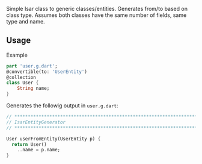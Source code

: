 <!-- 
This README describes the package. If you publish this package to pub.dev,
this README's contents appear on the landing page for your package.

For information about how to write a good package README, see the guide for
[writing package pages](https://dart.dev/guides/libraries/writing-package-pages). 

For general information about developing packages, see the Dart guide for
[creating packages](https://dart.dev/guides/libraries/create-library-packages)
and the Flutter guide for
[developing packages and plugins](https://flutter.dev/developing-packages). 
-->

Simple Isar class to generic classes/entities. Generates from/to based on class type. Assumes both classes have the same number of fields, same type and name.

## Usage

Example

```dart
part 'user.g.dart';
@convertible(to: 'UserEntity')
@collection
class User {
    String name;
}
```

Generates the followig output in `user.g.dart`:

```dart
// **************************************************************************
// IsarEntityGenerator
// **************************************************************************

User userFromEntity(UserEntity p) {
  return User()
    ..name = p.name;
}
```